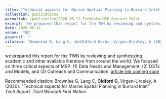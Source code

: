```yaml
---
title: "Technical aspects for Marine Spatial Planning in Burrard Inlet <i>(tech report)</i>"
collection: publications
permalink: /publication/2020-05-12-TechData-MSP-Burrard-Inlet
excerpt: 'we prepared this report for the TWN by reviewing and synthesizing academic and other available literature from around the world. We focused on three critical aspects of MSP: (1) Data Needs and Management, (2) DSTs and Models, and (3) Outreach and Communication.'
date: 2020-05-12
venue: 'TBD'
paperurl: ''
citation: 'Brownlee G, Lang C, <b>Oldford G</b>, Virgen-Urceley, A (2020). &quot;Technical aspects for Marine Spatial Planning in Burrard Inlet&quot; <i>Tech Report</i>. <i>Tsleil Waututh First Nation</i>'
---
```

we prepared this report for the TWN by reviewing and synthesizing academic and other available literature from around the world. We focused on three critical aspects of MSP: (1) Data Needs and Management, (2) DSTs and Models, and (3) Outreach and Communication.
[article link coming soon](http://goldford.github.io)

Recommended citation: Brownlee G, Lang C, <b>Oldford G</b>, Virgen-Urceley, A (2020). &quot;Technical aspects for Marine Spatial Planning in Burrard Inlet&quot; <i>Tech Report</i>. <i>Tsleil Waututh First Nation</i>